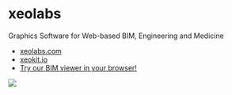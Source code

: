 # xeolabs

Graphics Software for Web-based BIM, Engineering and Medicine

* [xeolabs.com](https://xeolabs.com)
* [xeokit.io](https://xeokit.io)
* [Try our BIM viewer in your browser!](https://xeokit.github.io/xeokit-bim-viewer/app/index.html?projectId=OTCConferenceCenter&tab=storeys)


[![](http://xeokit.io/img/xeokit-viewer.png)](https://xeokit.github.io/xeokit-bim-viewer/app/index.html?projectId=OTCConferenceCenter&tab=storeys)


